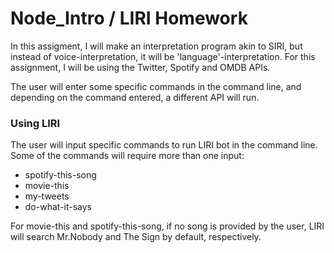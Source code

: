 # Node_Intro / LIRI Homework

In this assigment, I will make an interpretation program akin to SIRI, but instead of voice-interpretation, it will be 'language'-interpretation. For this assignment, I will be using the Twitter, Spotify and OMDB APIs.

The user will enter some specific commands in the command line, and depending on the command entered, a different API will run.


### Using LIRI 

The user will input specific commands to run LIRI bot in the command line. Some of the commands will require more than one input:
  * spotify-this-song <song name>
  * movie-this <movie name>
  * my-tweets
  * do-what-it-says
  
For movie-this and spotify-this-song, if no song is provided by the user, LIRI will search Mr.Nobody and The Sign by default, respectively.
